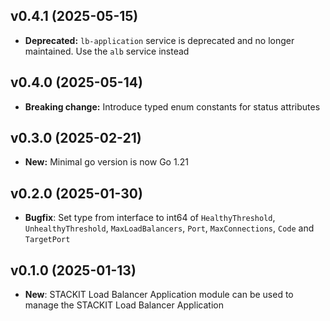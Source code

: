 ## v0.4.1 (2025-05-15)
- **Deprecated:** `lb-application` service is deprecated and no longer maintained. Use the `alb` service instead

## v0.4.0 (2025-05-14)
- **Breaking change:** Introduce typed enum constants for status attributes

## v0.3.0 (2025-02-21)
- **New:** Minimal go version is now Go 1.21

## v0.2.0 (2025-01-30)

- **Bugfix**: Set type from interface to int64 of `HealthyThreshold`, `UnhealthyThreshold`, `MaxLoadBalancers`, `Port`, `MaxConnections`, `Code` and `TargetPort`

## v0.1.0 (2025-01-13)

- **New**: STACKIT Load Balancer Application module can be used to manage the STACKIT Load Balancer Application
